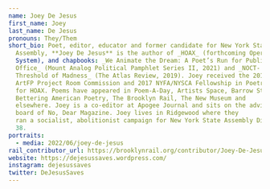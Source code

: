 ```yaml
---
name: Joey De Jesus
first_name: Joey
last_name: De Jesus
pronouns: They/Them
short_bio: Poet, editor, educator and former candidate for New York State
  Assembly, **Joey De Jesus** is the author of _HOAX_ (forthcoming Operating
  System), and chapbooks: _We Animate the Dream: A Poet’s Run for Public
  Office_ (Mount Analog Political Pamphlet Series II, 2021) and _NOCT- The
  Threshold of Madness_ (The Atlas Review, 2019). Joey received the 2019-20 BRIC
  ArtFP Project Room Commission and 2017 NYFA/NYSCA Fellowship in Poetry
  for HOAX. Poems have appeared in Poem-A-Day, Artists Space, Barrow Street,
  Bettering American Poetry, The Brooklyn Rail, The New Museum and
  elsewhere. Joey is a co-editor at Apogee Journal and sits on the advisory
  board of No, Dear Magazine. Joey lives in Ridgewood where they
  ran a socialist, abolitionist campaign for New York State Assembly District
  38.
portraits:
  - media: 2022/06/joey-de-jesus
rail_contributor_url: https://brooklynrail.org/contributor/Joey-De-Jesus
website: https://dejesussaves.wordpress.com/
instagram: dejesussaves
twitter: DeJesusSaves
---
```

